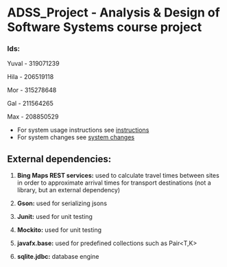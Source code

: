 #   ADSS_Project - Analysis & Design of Software Systems course project

### Ids:

Yuval - 319071239

Hila  - 206519118

Mor - 315278648

Gal   - 211564265

Max   - 208850529

* For system usage instructions see [instructions](instructions.pdf)<br/>
* For system changes see [system changes](System_changes.pdf)

## External dependencies:

1) **Bing Maps REST services:** used to calculate travel times between sites in order to approximate arrival times for transport destinations (not a library, but an external dependency)

2) **Gson:** used for serializing jsons

3) **Junit:** used for unit testing

4) **Mockito:** used for unit testing

5) **javafx.base:** used for predefined collections such as Pair<T,K>

6) **sqlite.jdbc:** database engine

